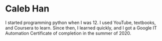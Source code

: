 # Caleb Han

I started programming python when I was 12. I used YouTube, textbooks, and Coursera to learn. Since then, I learned quickly, and I got a Google IT Automation Certificate of completion in the summer of 2020.
